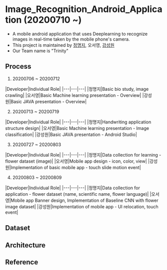 # Image_Recognition_Android_Application (20200710 ~)
- A mobile android application that uses Deeplearning to recognize images in real-time taken by the mobile phone's camera.
- This project is maintained by [정명지](https://github.com/mongdii), 오서영, [강성원](https://github.com/Soric-stu)
- Our Team name is "Trinity"
## Process
1. 20200706 ~ 20200712

|Developer|Individual Role|
|---|---|---|
|정명지|Basic bio study, image crawling|
|오서영|Basic Machine learning presentation - Overview|
|강성원|Basic JAVA presentation - Overview|

2. 20200713 ~ 20200719

|Developer|Individual Role|
|---|---|---|
|정명지|Handwriting application structure design|
|오서영|Basic Machine learning presentation - Image classification|
|강성원|Basic JAVA presentation - Android Studio|

3. 20200727 ~ 20200803

|Developer|Individual Role|
|---|---|---|
|정명지|Data collection for learning - flower dataset (image)|
|오서영|Mobile app design - icon, color, view|
|강성원|Implementation of basic mobile app - touch slide motion event|

4. 20200803 ~ 20200809

|Developer|Individual Role|
|---|---|---|
|정명지|Data collection for application - flower dataset (name, scientific name, flower language)|
|오서영|Mobile app Banner design, Implementation of Baseline CNN with flower image dataset|
|강성원|Implementation of mobile app - UI relocation, touch event|


## Dataset

## Architecture

## Reference




